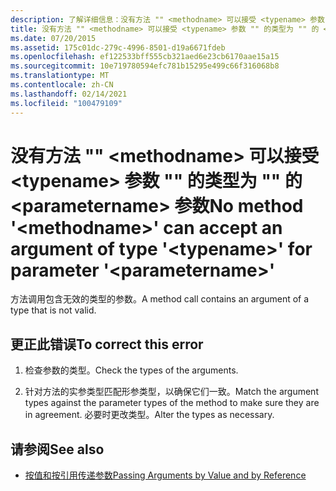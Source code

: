 ```yaml
---
description: 了解详细信息：没有方法 "" <methodname> 可以接受 <typename> 参数 "" 的类型为 "" 的 <parametername> 参数
title: 没有方法 "" <methodname> 可以接受 <typename> 参数 "" 的类型为 "" 的 <parametername> 参数
ms.date: 07/20/2015
ms.assetid: 175c01dc-279c-4996-8501-d19a6671fdeb
ms.openlocfilehash: ef122533bff555cb321aed6e23cb6170aae15a15
ms.sourcegitcommit: 10e719780594efc781b15295e499c66f316068b8
ms.translationtype: MT
ms.contentlocale: zh-CN
ms.lasthandoff: 02/14/2021
ms.locfileid: "100479109"
---
```

# <a name="no-method-methodname-can-accept-an-argument-of-type-typename-for-parameter-parametername"></a><span data-ttu-id="9ffb2-103">没有方法 "" \<methodname> 可以接受 \<typename> 参数 "" 的类型为 "" 的 \<parametername> 参数</span><span class="sxs-lookup"><span data-stu-id="9ffb2-103">No method '\<methodname>' can accept an argument of type '\<typename>' for parameter '\<parametername>'</span></span>

<span data-ttu-id="9ffb2-104">方法调用包含无效的类型的参数。</span><span class="sxs-lookup"><span data-stu-id="9ffb2-104">A method call contains an argument of a type that is not valid.</span></span>  
  
## <a name="to-correct-this-error"></a><span data-ttu-id="9ffb2-105">更正此错误</span><span class="sxs-lookup"><span data-stu-id="9ffb2-105">To correct this error</span></span>  
  
1. <span data-ttu-id="9ffb2-106">检查参数的类型。</span><span class="sxs-lookup"><span data-stu-id="9ffb2-106">Check the types of the arguments.</span></span>  
  
2. <span data-ttu-id="9ffb2-107">针对方法的实参类型匹配形参类型，以确保它们一致。</span><span class="sxs-lookup"><span data-stu-id="9ffb2-107">Match the argument types against the parameter types of the method to make sure they are in agreement.</span></span> <span data-ttu-id="9ffb2-108">必要时更改类型。</span><span class="sxs-lookup"><span data-stu-id="9ffb2-108">Alter the types as necessary.</span></span>  
  
## <a name="see-also"></a><span data-ttu-id="9ffb2-109">请参阅</span><span class="sxs-lookup"><span data-stu-id="9ffb2-109">See also</span></span>

- [<span data-ttu-id="9ffb2-110">按值和按引用传递参数</span><span class="sxs-lookup"><span data-stu-id="9ffb2-110">Passing Arguments by Value and by Reference</span></span>](../programming-guide/language-features/procedures/passing-arguments-by-value-and-by-reference.md)
